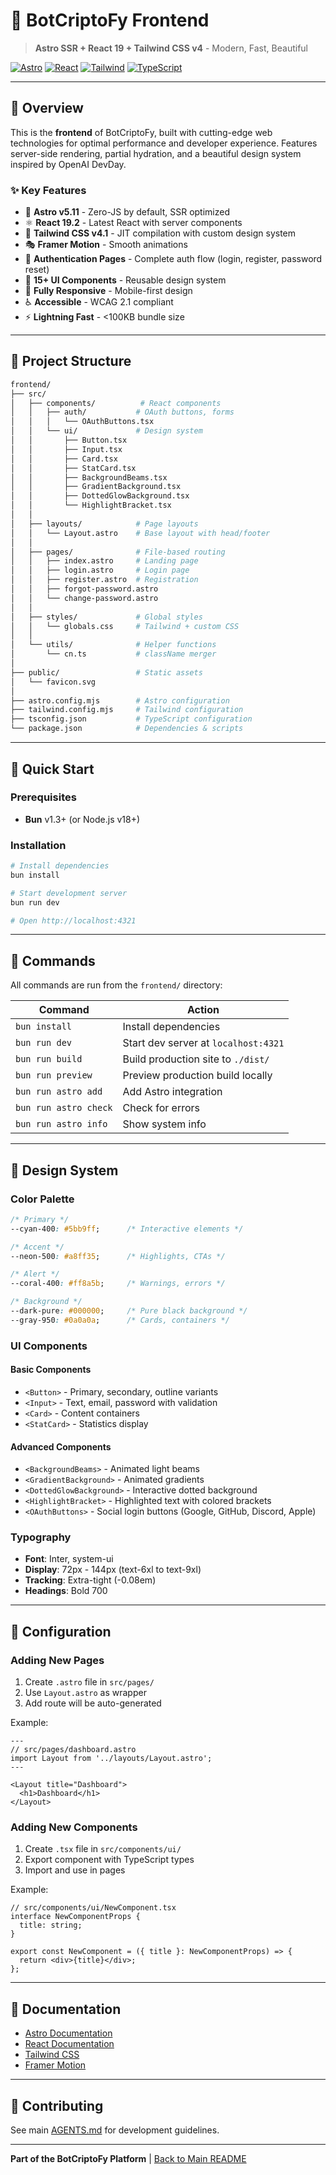 # 🎨 BotCriptoFy Frontend

> **Astro SSR + React 19 + Tailwind CSS v4** - Modern, Fast, Beautiful

[![Astro](https://img.shields.io/badge/Astro-v5.11-blueviolet?style=flat-square&logo=astro)](https://astro.build)
[![React](https://img.shields.io/badge/React-v19.2-61DAFB?style=flat-square&logo=react)](https://react.dev)
[![Tailwind](https://img.shields.io/badge/Tailwind-v4.1-38B2AC?style=flat-square&logo=tailwind-css)](https://tailwindcss.com)
[![TypeScript](https://img.shields.io/badge/TypeScript-v5.7-blue?style=flat-square&logo=typescript)](https://www.typescriptlang.org/)

---

## 🎯 Overview

This is the **frontend** of BotCriptoFy, built with cutting-edge web technologies for optimal performance and developer experience. Features server-side rendering, partial hydration, and a beautiful design system inspired by OpenAI DevDay.

### ✨ Key Features

- 🚀 **Astro v5.11** - Zero-JS by default, SSR optimized
- ⚛️ **React 19.2** - Latest React with server components
- 🎨 **Tailwind CSS v4.1** - JIT compilation with custom design system
- 🎭 **Framer Motion** - Smooth animations
- 🔐 **Authentication Pages** - Complete auth flow (login, register, password reset)
- 🧩 **15+ UI Components** - Reusable design system
- 📱 **Fully Responsive** - Mobile-first design
- ♿ **Accessible** - WCAG 2.1 compliant
- ⚡ **Lightning Fast** - <100KB bundle size

---

## 📁 Project Structure

```bash
frontend/
├── src/
│   ├── components/          # React components
│   │   ├── auth/           # OAuth buttons, forms
│   │   │   └── OAuthButtons.tsx
│   │   └── ui/             # Design system
│   │       ├── Button.tsx
│   │       ├── Input.tsx
│   │       ├── Card.tsx
│   │       ├── StatCard.tsx
│   │       ├── BackgroundBeams.tsx
│   │       ├── GradientBackground.tsx
│   │       ├── DottedGlowBackground.tsx
│   │       └── HighlightBracket.tsx
│   │
│   ├── layouts/            # Page layouts
│   │   └── Layout.astro    # Base layout with head/footer
│   │
│   ├── pages/              # File-based routing
│   │   ├── index.astro     # Landing page
│   │   ├── login.astro     # Login page
│   │   ├── register.astro  # Registration
│   │   ├── forgot-password.astro
│   │   └── change-password.astro
│   │
│   ├── styles/             # Global styles
│   │   └── globals.css     # Tailwind + custom CSS
│   │
│   └── utils/              # Helper functions
│       └── cn.ts           # className merger
│
├── public/                 # Static assets
│   └── favicon.svg
│
├── astro.config.mjs        # Astro configuration
├── tailwind.config.mjs     # Tailwind configuration
├── tsconfig.json           # TypeScript configuration
└── package.json            # Dependencies & scripts
```

---

## 🚀 Quick Start

### Prerequisites

- **Bun** v1.3+ (or Node.js v18+)

### Installation

```bash
# Install dependencies
bun install

# Start development server
bun run dev

# Open http://localhost:4321
```

---

## 🧞 Commands

All commands are run from the `frontend/` directory:

| Command | Action |
|---------|--------|
| `bun install` | Install dependencies |
| `bun run dev` | Start dev server at `localhost:4321` |
| `bun run build` | Build production site to `./dist/` |
| `bun run preview` | Preview production build locally |
| `bun run astro add` | Add Astro integration |
| `bun run astro check` | Check for errors |
| `bun run astro info` | Show system info |

---

## 🎨 Design System

### Color Palette

```css
/* Primary */
--cyan-400: #5bb9ff;      /* Interactive elements */

/* Accent */
--neon-500: #a8ff35;      /* Highlights, CTAs */

/* Alert */
--coral-400: #ff8a5b;     /* Warnings, errors */

/* Background */
--dark-pure: #000000;     /* Pure black background */
--gray-950: #0a0a0a;      /* Cards, containers */
```

### UI Components

#### Basic Components
- `<Button>` - Primary, secondary, outline variants
- `<Input>` - Text, email, password with validation
- `<Card>` - Content containers
- `<StatCard>` - Statistics display

#### Advanced Components
- `<BackgroundBeams>` - Animated light beams
- `<GradientBackground>` - Animated gradients
- `<DottedGlowBackground>` - Interactive dotted background
- `<HighlightBracket>` - Highlighted text with colored brackets
- `<OAuthButtons>` - Social login buttons (Google, GitHub, Discord, Apple)

### Typography

- **Font**: Inter, system-ui
- **Display**: 72px - 144px (text-6xl to text-9xl)
- **Tracking**: Extra-tight (-0.08em)
- **Headings**: Bold 700

---

## 🔧 Configuration

### Adding New Pages

1. Create `.astro` file in `src/pages/`
2. Use `Layout.astro` as wrapper
3. Add route will be auto-generated

Example:

```astro
---
// src/pages/dashboard.astro
import Layout from '../layouts/Layout.astro';
---

<Layout title="Dashboard">
  <h1>Dashboard</h1>
</Layout>
```

### Adding New Components

1. Create `.tsx` file in `src/components/ui/`
2. Export component with TypeScript types
3. Import and use in pages

Example:

```tsx
// src/components/ui/NewComponent.tsx
interface NewComponentProps {
  title: string;
}

export const NewComponent = ({ title }: NewComponentProps) => {
  return <div>{title}</div>;
};
```

---

## 📖 Documentation

- [Astro Documentation](https://docs.astro.build)
- [React Documentation](https://react.dev)
- [Tailwind CSS](https://tailwindcss.com/docs)
- [Framer Motion](https://www.framer.com/motion/)

---

## 🤝 Contributing

See main [AGENTS.md](../AGENTS.md) for development guidelines.

---

**Part of the BotCriptoFy Platform** | [Back to Main README](../README.md)
